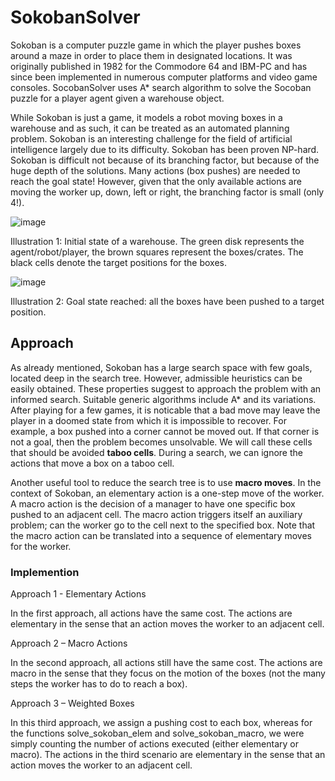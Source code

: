 # SokobanSolver
Sokoban is a computer puzzle game in which the player pushes boxes around a maze in order to
place them in designated locations. It was originally published in 1982 for the Commodore 64 and
IBM-PC and has since been implemented in numerous computer platforms and video game
consoles. SocobanSolver uses A* search algorithm to solve the Socoban puzzle for a player agent given a warehouse object.

While Sokoban is just a game,
it models a robot moving boxes in a warehouse and as such, it can be treated as an automated
planning problem. Sokoban is an interesting challenge for the field of artificial intelligence largely
due to its difficulty. Sokoban has been proven NP-hard. Sokoban is difficult not because of its
branching factor, but because of the huge depth of the solutions. Many actions (box pushes) are
needed to reach the goal state! However, given that the only available actions are moving the
worker up, down, left or right, the branching factor is small (only 4!). 

![image](https://user-images.githubusercontent.com/49452399/162423208-538b8499-9fa6-4622-a8ba-cd7fd916e2d0.png)

Illustration 1: Initial state of a warehouse. The green disk represents the
agent/robot/player, the brown squares represent the boxes/crates. The
black cells denote the target positions for the boxes. 

![image](https://user-images.githubusercontent.com/49452399/162423514-91c931a9-044b-470f-8f9a-aa58884b85fa.png)

Illustration 2: Goal state reached: all the boxes have been pushed to a
target position.

## Approach
As already mentioned, Sokoban has a large search space with few goals, located deep in the search
tree. However, admissible heuristics can be easily obtained. These properties suggest to approach
the problem with an informed search. Suitable generic algorithms include A* and its variations.
After playing for a few games, it is noticable that a bad move may leave the player in a doomed
state from which it is impossible to recover. For example, a box pushed into a corner cannot be
moved out. If that corner is not a goal, then the problem becomes unsolvable. We will call these
cells that should be avoided **taboo cells**. During a search, we can ignore the actions that move a box
on a taboo cell.

Another useful tool to reduce the search tree is to use **macro moves**. In the context of Sokoban, an
elementary action is a one-step move of the worker. A macro action is the decision of a manager to
have one specific box pushed to an adjacent cell. The macro action triggers itself an auxiliary
problem; can the worker go to the cell next to the specified box. Note that the macro action can be
translated into a sequence of elementary moves for the worker.

### Implemention

Approach 1 - Elementary Actions

In the first approach, all actions have the same cost. The actions are elementary in the sense
that an action moves the worker to an adjacent cell.

Approach 2 – Macro Actions

In the second approach, all actions still have the same cost. The actions are macro in the
sense that they focus on the motion of the boxes (not the many steps the worker has to do to
reach a box).

Approach 3 – Weighted Boxes

In this third approach, we assign a pushing cost to each box, whereas for the functions
solve_sokoban_elem and solve_sokoban_macro, we were simply counting the number of
actions executed (either elementary or macro). The actions in the third scenario are
elementary in the sense that an action moves the worker to an adjacent cell. 
